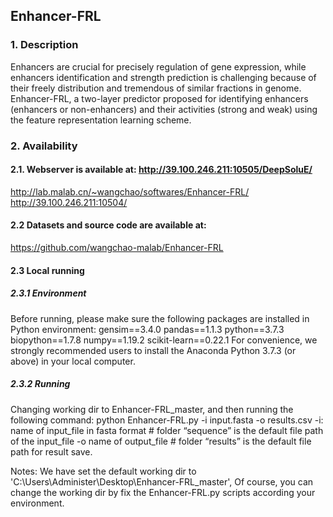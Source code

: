 ## Enhancer-FRL

### 1. Description
Enhancers are crucial for precisely regulation of gene expression, while enhancers identification and strength prediction is challenging because of their freely distribution and tremendous of similar fractions in genome. Enhancer-FRL, a two-layer predictor proposed for identifying enhancers (enhancers or non-enhancers) and their activities (strong and weak) using the feature representation learning scheme.

### 2. Availability
#### 2.1. Webserver is available at: http://39.100.246.211:10505/DeepSoluE/
http://lab.malab.cn/~wangchao/softwares/Enhancer-FRL/
http://39.100.246.211:10504/

#### 2.2 Datasets and source code are available at:
https://github.com/wangchao-malab/Enhancer-FRL

#### 2.3 Local running
##### 2.3.1 Environment
Before running, please make sure the following packages are installed in Python environment:
gensim==3.4.0
pandas==1.1.3
python==3.7.3
biopython==1.7.8
numpy==1.19.2
scikit-learn==0.22.1
For convenience, we strongly recommended users to install the Anaconda Python 3.7.3 (or above) in your local computer.
##### 2.3.2 Running
Changing working dir to Enhancer-FRL_master, and then running the following command:
python Enhancer-FRL.py -i input.fasta -o results.csv
-i: name of input_file in fasta format   # folder “sequence” is the default file path of the input_file 
-o name of output_file              # folder “results” is the default file path for result save.

Notes: We have set the default working dir to 'C:\Users\Administer\Desktop\Enhancer-FRL_master', Of course, you can change the working dir by fix the Enhancer-FRL.py scripts according your environment.


